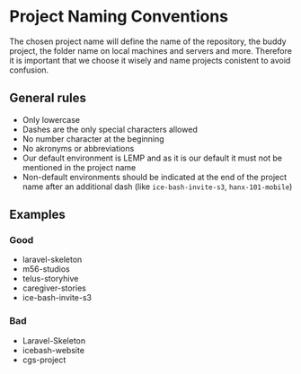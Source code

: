 # Project Naming Conventions

The chosen project name will define the name of the repository, the buddy project, the folder name on local machines and servers and more. Therefore it is important that we choose it wisely and name projects conistent to avoid confusion.

## General rules
* Only lowercase
* Dashes are the only special characters allowed
* No number character at the beginning
* No akronyms or abbreviations
* Our default environment is LEMP and as it is our default it must not be mentioned in the project name
* Non-default environments should be indicated at the end of the project name after an additional dash (like `ice-bash-invite-s3`, `hanx-101-mobile`)

## Examples

  ### Good
  * laravel-skeleton
  * m56-studios
  * telus-storyhive
  * caregiver-stories
  * ice-bash-invite-s3
 
  ### Bad
  * Laravel-Skeleton
  * icebash-website
  * cgs-project
